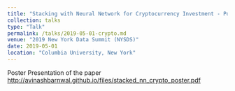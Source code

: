 ```yaml
---
title: "Stacking with Neural Network for Cryptocurrency Investment - Poster"
collection: talks
type: "Talk"
permalink: /talks/2019-05-01-crypto.md
venue: "2019 New York Data Summit (NYSDS)"
date: 2019-05-01
location: "Columbia University, New York"
---
```


Poster Presentation of the paper
http://avinashbarnwal.github.io/files/stacked_nn_crypto_poster.pdf
